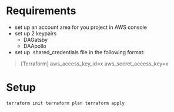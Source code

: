 # Requirements
* set up an account area for you project in AWS console
* set up 2 keypairs
  * DAGatsby
  * DAApollo
* set up .shared_credentials file in the following format:
> [Terraform]
> aws_access_key_id=x
> aws_secret_access_key=x

# Setup

`terraform init
terraform plan
terraform apply`
